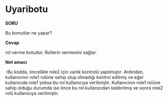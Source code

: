 # Uyaribotu
**SORU**

Bu komutlar ne yapar?

**Cevap** 

rol verme botudur. Rollerin vermesini sağlar.


**Net amacı**

-Bu kodda, öncelikle role2 için varlık kontrolü yapılmıştır. 
Ardından, kullanıcının role1 rolüne sahip olup olmadığı kontrol edilmiş ve eğer kullanıcıda role1 yoksa bu rol kullanıcıya verilmiştir.
Kullanıcının role1 rolüne sahip olduğu durumda ise önce bu rol kullanıcıdan kaldırılmış ve sonra role2 rolü kullanıcıya verilmiştir.
